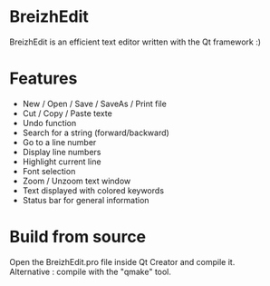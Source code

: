 # BreizhEdit
BreizhEdit is an efficient text editor written with the Qt framework :)


# Features
- New / Open / Save / SaveAs / Print file
- Cut / Copy / Paste texte 
- Undo function 
- Search for a string (forward/backward)
- Go to a line number
- Display line numbers
- Highlight current line
- Font selection
- Zoom / Unzoom text window
- Text displayed with colored keywords
- Status bar for general information 


# Build from source

Open the BreizhEdit.pro file inside Qt Creator and compile it. <br>
Alternative : compile with the "qmake" tool. <br>



